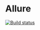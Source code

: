 # Allure

[![Build status](https://ci.appveyor.com/api/projects/status/b1d79m6bslrvdfro?svg=true)](https://ci.appveyor.com/project/lukashenkoolga/allure)


